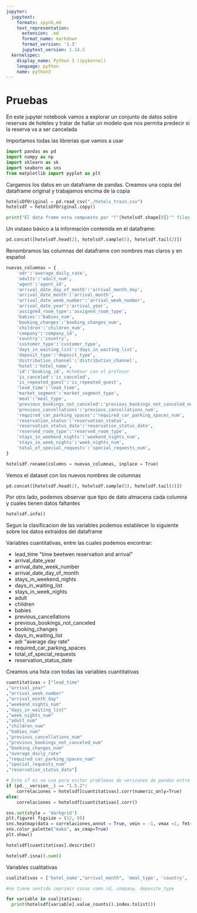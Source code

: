 ```yaml
---
jupyter:
  jupytext:
    formats: ipynb,md
    text_representation:
      extension: .md
      format_name: markdown
      format_version: '1.3'
      jupytext_version: 1.14.5
  kernelspec:
    display_name: Python 3 (ipykernel)
    language: python
    name: python3
---
```


# Pruebas

En este jupyter notebook vamos a explorar un conjunto de datos sobre reservas de hoteles y tratar de hallar un modelo que nos permita predecir si la reserva va a ser cancelada


Importamos todas las librerias que vamos a usar

```python
import pandas as pd 
import numpy as np
import sklearn as sk
import seaborn as sns
from matplotlib import pyplot as plt
```

Cargamos los datos en un dataframe de pandas. Creamos una copia del dataframe original y trabajamos encima de la copia

```python
hotelsDfOriginal = pd.read_csv("./hotels_train.csv")
hotelsdf = hotelsDfOriginal.copy()

print("El data frame esta compuesto por "f"{hotelsdf.shape[0]}"" filas y "f"{hotelsdf.shape[1]}"" columnas")
```

Un vistaso básico a la información contenida en el dataframe:

```python
pd.concat([hotelsdf.head(2), hotelsdf.sample(5), hotelsdf.tail(2)])
```

Renombramos las columnas del dataframe con nombres mas claros y en español

```python
nuevas_columnas = {
    'adr':'average_daily_rate',
    'adults':'adult_num',
    'agent':'agent_id',
    'arrival_date_day_of_month':'arrival_month_day',
    'arrival_date_month':'arrival_month',
    'arrival_date_week_number':'arrival_week_number',
    'arrival_date_year':'arrival_year',
    'assigned_room_type':'assigned_room_type',
    'babies':'babies_num',
    'booking_changes':'booking_changes_num',
    'children':'children_num',
    'company':'company_id',
    'country':'country',
    'customer_type':'customer_type',
    'days_in_waiting_list':'days_in_waiting_list',
    'deposit_type':'deposit_type',
    'distribution_channel':'distribution_channel',
    'hotel':'hotel_name',
    'id':'booking_id', #chekear con el profesor
    'is_canceled':'is_canceled',
    'is_repeated_guest':'is_repeated_guest',
    'lead_time':'lead_time',
    'market_segment':'market_segment_type',
    'meal':'meal_type',
    'previous_bookings_not_canceled':'previous_bookings_not_canceled_num',
    'previous_cancellations':'previous_cancellations_num',
    'required_car_parking_spaces':'required_car_parking_spaces_num',
    'reservation_status':'reservation_status',
    'reservation_status_date':'reservation_status_date',
    'reserved_room_type':'reserved_room_type',
    'stays_in_weekend_nights':'weekend_nights_num',
    'stays_in_week_nights':'week_nights_num',
    'total_of_special_requests':'special_requests_num',
}

hotelsdf.rename(columns = nuevas_columnas, inplace = True)
```

Vemos el dataset con los nuevos nombres de columnas

```python
pd.concat([hotelsdf.head(2), hotelsdf.sample(5), hotelsdf.tail(2)])
```

Por otro lado, podemos observar que tipo de dato almacena cada columna y cuales tienen datos faltantes

```python
hotelsdf.info()
```

Segun la clasificacion de las variables podemos establecer lo siguiente sobre los datos extraidos del dataframe

Variables cuantitativas, entre las cuales podemos encontrar:

- lead_time "time beetwen reservation and arrival"
- arrival_date_year
- arrival_date_week_number  
- arrival_date_day_of_month
- stays_in_weekend_nights
- days_in_waiting_list
- stays_in_week_nights
- adult
- children
- babies
- previous_cancellations
- previous_bookings_not_canceled
- booking_changes
- days_in_waiting_list
- adr "average day rate"
- required_car_parking_spaces
- total_of_special_requests
- reservation_status_date


Creamos una lista con todas las variables cuantitativas

```python
cuantitativas = ["lead_time"
,"arrival_year"
,"arrival_week_number"
,"arrival_month_day"
,"weekend_nights_num"
,"days_in_waiting_list"
,"week_nights_num"
,"adult_num"
,"children_num"
,"babies_num"
,"previous_cancellations_num"
,"previous_bookings_not_canceled_num"
,"booking_changes_num"
,"average_daily_rate"
,"required_car_parking_spaces_num"
,"special_requests_num"
,"reservation_status_date"]

# Este if es se usa para evitar problemas de versiones de pandas entre la version local y la presente en Google Collab
if (pd.__version__) == "1.5.2":
    correlaciones = hotelsdf[cuantitativas].corr(numeric_only=True)
else:
    correlaciones = hotelsdf[cuantitativas].corr()

sns.set(style = 'darkgrid')
plt.figure( figsize = (12, 9))
sns.heatmap(data = correlaciones,annot = True, vmin = -1, vmax =1, fmt='.2f')
sns.color_palette("mako", as_cmap=True)
plt.show()
```

```python
hotelsdf[cuantitativas].describe()
```

```python
hotelsdf.isna().sum()
```

Variables cualitativas

```python
cualitativas = ['hotel_name',"arrival_month", 'meal_type', 'country', 'market_segment_type', 'distribution_channel', 'is_repeated_guest', 'reserved_room_type', 'assigned_room_type', 'deposit_type', 'customer_type', 'reservation_status']

#no tiene sentido imprimir cosas como id, company, deposite_type

for variable in cualitativas:
  print(hotelsdf[variable].value_counts().index.tolist())
```
